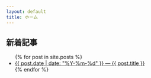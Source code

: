 ```yaml
---
layout: default
title: ホーム
---
```


## 新着記事
<ul>
{% for post in site.posts %}
  <li><a href="{{ post.url | relative_url }}">{{ post.date | date: "%Y-%m-%d" }} — {{ post.title }}</a></li>
{% endfor %}
</ul>
